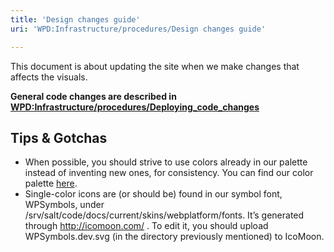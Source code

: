 ```yaml
---
title: 'Design changes guide'
uri: 'WPD:Infrastructure/procedures/Design changes guide'

---
```

This document is about updating the site when we make changes that affects the visuals.

**General code changes are described in [WPD:Infrastructure/procedures/Deploying\_code\_changes](/WPD:Infrastructure/procedures/Deploying_code_changes)**

## Tips & Gotchas

-   When possible, you should strive to use colors already in our palette instead of inventing new ones, for consistency. You can find our color palette [here](http://docs.webplatform.org/wiki/WPD:Design#Colors).
-   Single-color icons are (or should be) found in our symbol font, WPSymbols, under /srv/salt/code/docs/current/skins/webplatform/fonts. It’s generated through <http://icomoon.com/> . To edit it, you should upload WPSymbols.dev.svg (in the directory previously mentioned) to IcoMoon.
